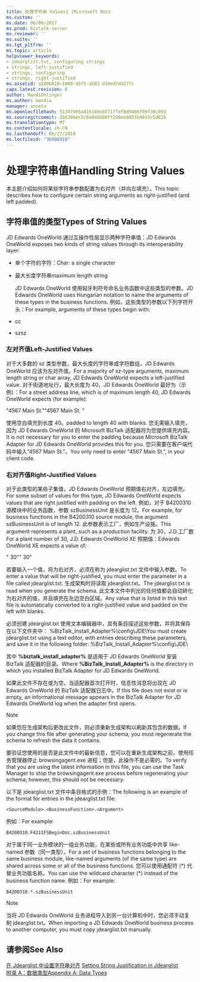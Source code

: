 ```yaml
---
title: 处理字符串 Values1 |Microsoft Docs
ms.custom: ''
ms.date: 06/08/2017
ms.prod: biztalk-server
ms.reviewer: ''
ms.suite: ''
ms.tgt_pltfrm: ''
ms.topic: article
helpviewer_keywords:
- jdearglist.txt, configuring strings
- strings, left-justified
- strings, configuring
- strings, right-justified
ms.assetid: a180b818-1009-45f5-a503-d10ed7dd27fc
caps.latest.revision: 6
author: MandiOhlinger
ms.author: mandia
manager: anneta
ms.openlocfilehash: 51397965a416169c8f71ffef8d9466f99f30c093
ms.sourcegitcommit: 266308ec5c6a9d8d80ff298ee6051b4843c5d626
ms.translationtype: MT
ms.contentlocale: zh-CN
ms.lasthandoff: 06/27/2018
ms.locfileid: "36988910"
---
```

# <a name="handling-string-values"></a><span data-ttu-id="77138-102">处理字符串值</span><span class="sxs-lookup"><span data-stu-id="77138-102">Handling String Values</span></span>
<span data-ttu-id="77138-103">本主题介绍如何将某些字符串参数配置为右对齐（并向左填充）。</span><span class="sxs-lookup"><span data-stu-id="77138-103">This topic describes how to configure certain string arguments as right-justified (and left padded).</span></span>  
  
## <a name="types-of-string-values"></a><span data-ttu-id="77138-104">字符串值的类型</span><span class="sxs-lookup"><span data-stu-id="77138-104">Types of String Values</span></span>  
 <span data-ttu-id="77138-105">JD Edwards OneWorld 通过互操作性层显示两种字符串值：</span><span class="sxs-lookup"><span data-stu-id="77138-105">JD Edwards OneWorld exposes two kinds of string values through its interoperability layer:</span></span>  
  
- <span data-ttu-id="77138-106">单个字符的字符：</span><span class="sxs-lookup"><span data-stu-id="77138-106">Char: a single character</span></span>  
  
- <span data-ttu-id="77138-107">最大长度字符串</span><span class="sxs-lookup"><span data-stu-id="77138-107">maximum length string</span></span>  
  
  <span data-ttu-id="77138-108">JD Edwards OneWorld 使用匈牙利符号命名业务函数中这些类型的参数。</span><span class="sxs-lookup"><span data-stu-id="77138-108">JD Edwards OneWorld uses Hungarian notation to name the arguments of these types in the business functions.</span></span> <span data-ttu-id="77138-109">例如，这些类型的参数以下列字符开头：</span><span class="sxs-lookup"><span data-stu-id="77138-109">For example, arguments of these types begin with:</span></span>  
  
- <span data-ttu-id="77138-110">c</span><span class="sxs-lookup"><span data-stu-id="77138-110">c</span></span>  
  
- <span data-ttu-id="77138-111">sz</span><span class="sxs-lookup"><span data-stu-id="77138-111">sz</span></span>  
  
### <a name="left-justified-values"></a><span data-ttu-id="77138-112">左对齐值</span><span class="sxs-lookup"><span data-stu-id="77138-112">Left-Justified Values</span></span>  
 <span data-ttu-id="77138-113">对于大多数的 sz 类型参数，最大长度的字符串或字符数组，JD Edwards OneWorld 应该为左对齐值。</span><span class="sxs-lookup"><span data-stu-id="77138-113">For a majority of sz-type arguments, maximum length string or char array, JD Edwards OneWorld expects a left-justified value.</span></span> <span data-ttu-id="77138-114">对于街道地址行，最大长度为 40，JD Edwards OneWorld 最好为（示例）：</span><span class="sxs-lookup"><span data-stu-id="77138-114">For a street address line, which is of maximum length 40, JD Edwards OneWorld expects (for example):</span></span>  
  
 <span data-ttu-id="77138-115">"4567 Main St."</span><span class="sxs-lookup"><span data-stu-id="77138-115">"4567 Main St.       "</span></span>  
  
 <span data-ttu-id="77138-116">使用空白填充到长度 40。</span><span class="sxs-lookup"><span data-stu-id="77138-116">padded to length 40 with blanks.</span></span> <span data-ttu-id="77138-117">您无需输入填充，因为 JD Edwards OneWorld 的 Microsoft BizTalk 适配器将为您提供填充内容。</span><span class="sxs-lookup"><span data-stu-id="77138-117">It is not necessary for you to enter the padding because Microsoft BizTalk Adapter for JD Edwards OneWorld provides this for you.</span></span> <span data-ttu-id="77138-118">您只需要在客户端代码中输入“4567 Main St.”。</span><span class="sxs-lookup"><span data-stu-id="77138-118">You only need to enter "4567 Main St.", in your client code.</span></span>  
  
### <a name="right-justified-values"></a><span data-ttu-id="77138-119">右对齐值</span><span class="sxs-lookup"><span data-stu-id="77138-119">Right-Justified Values</span></span>  
 <span data-ttu-id="77138-120">对于此类型的某些子集值，JD Edwards OneWorld 预期值右对齐，左边填充。</span><span class="sxs-lookup"><span data-stu-id="77138-120">For some subset of values for this type, JD Edwards OneWorld expects values that are right justified with padding on the left.</span></span> <span data-ttu-id="77138-121">例如，对于 B4200310 源模块中的业务函数，参数 szBusinessUnit 是长度为 12。</span><span class="sxs-lookup"><span data-stu-id="77138-121">For example, for business functions in the B4200310 source module, the argument szBusinessUnit is of length 12.</span></span> <span data-ttu-id="77138-122">此参数表示工厂，例如生产设施。</span><span class="sxs-lookup"><span data-stu-id="77138-122">This argument represents a plant, such as a production facility.</span></span> <span data-ttu-id="77138-123">为 30，J.D.工厂数</span><span class="sxs-lookup"><span data-stu-id="77138-123">For a plant number of 30, J.D.</span></span> <span data-ttu-id="77138-124">Edwards OneWorld XE 预期值：</span><span class="sxs-lookup"><span data-stu-id="77138-124">Edwards OneWorld XE expects a value of:</span></span>  
  
 <span data-ttu-id="77138-125">"          30"</span><span class="sxs-lookup"><span data-stu-id="77138-125">"          30"</span></span>  
  
 <span data-ttu-id="77138-126">若要输入一个值，将为右对齐，必须在称为 jdearglist.txt 文件中输入参数。</span><span class="sxs-lookup"><span data-stu-id="77138-126">To enter a value that will be right-justified, you must enter the parameter in a file called jdearglist.txt.</span></span> <span data-ttu-id="77138-127">生成架构时将读取 jdearglist.txt。</span><span class="sxs-lookup"><span data-stu-id="77138-127">The jdearglist.txt is read when you generate the schema.</span></span> <span data-ttu-id="77138-128">此文本文件中列出的任何值都会自动转化为右对齐的值，并且填充在左边空白区域。</span><span class="sxs-lookup"><span data-stu-id="77138-128">Any value that is listed in this text file is automatically converted to a right-justified value and padded on the left with blanks.</span></span>  
  
 <span data-ttu-id="77138-129">必须创建 jdearglist.txt 使用文本编辑器中，具有条目描述这些参数，并将其保存在以下文件夹中： %BizTalk_Install_Adapter%\config\JDE\\</span><span class="sxs-lookup"><span data-stu-id="77138-129">You must create jdearglist.txt using a text editor, with entries describing these parameters, and save it in the following folder: %BizTalk_Install_Adapter%\config\JDE\\</span></span>  
  
 <span data-ttu-id="77138-130">其中 **%biztalk_install_adapter%** 是适用于 JD Edwards OneWorld 安装 BizTalk 适配器的目录。</span><span class="sxs-lookup"><span data-stu-id="77138-130">Where **%BizTalk_Install_Adapter%** is the directory in which you installed BizTalk Adapter for JD Edwards OneWorld.</span></span>  
  
 <span data-ttu-id="77138-131">如果此文件不存在或为空，当适配器首次打开时，信息性消息将出现在 JD Edwards OneWorld 的 BizTalk 适配器日志中。</span><span class="sxs-lookup"><span data-stu-id="77138-131">If this file does not exist or is empty, an informational message appears in the BizTalk Adapter for JD Edwards OneWorld log when the adapter first opens.</span></span>  
  
> [!NOTE]
>  <span data-ttu-id="77138-132">如果您在生成架构后更改此文件，则必须重新生成架构以刷新其包含的数据。</span><span class="sxs-lookup"><span data-stu-id="77138-132">If you change this file after generating your schema, you must regenerate the schema to refresh the data it contains.</span></span>  
  
 <span data-ttu-id="77138-133">要验证您使用的是否是此文件中的最新信息，您可以在重新生成架构之前，使用任务管理器停止 browsingagent.exe 进程；但是，此操作不是必需的。</span><span class="sxs-lookup"><span data-stu-id="77138-133">To verify that you are using the latest information in this file, you can use the Task Manager to stop the browsingagent.exe process before regenerating your schema; however, this should not be necessary.</span></span>  
  
 <span data-ttu-id="77138-134">以下是 jdearglist.txt 文件中条目格式的示例：</span><span class="sxs-lookup"><span data-stu-id="77138-134">The following is an example of the format for entries in the jdearglist.txt file:</span></span>  
  
```  
<SourceModule>.<BusinessFunction>.<Argument>  
```  
  
 <span data-ttu-id="77138-135">例如：</span><span class="sxs-lookup"><span data-stu-id="77138-135">For example:</span></span>  
  
```  
B4200310.F4211FSBeginDoc.szBusinessUnit  
```  
  
 <span data-ttu-id="77138-136">对于属于同一业务模块的一组业务功能，在某些或所有业务功能中共享 like-named 参数（同一类型）。</span><span class="sxs-lookup"><span data-stu-id="77138-136">For a set of business functions belonging to the same business module, like-named arguments (of the same type) are shared across some or all of the business functions.</span></span> <span data-ttu-id="77138-137">您可以使用通配符 (\*) 代替业务功能名称。</span><span class="sxs-lookup"><span data-stu-id="77138-137">You can use the wildcard character (\*) instead of the business function name.</span></span> <span data-ttu-id="77138-138">例如：</span><span class="sxs-lookup"><span data-stu-id="77138-138">For example:</span></span>  
  
```  
B4200310.*.szBusinessUnit  
```  
  
> [!NOTE]
>  <span data-ttu-id="77138-139">当将 JD Edwards OneWorld 业务进程导入到另一台计算机中时，您必须手动复制 jdearglist.txt。</span><span class="sxs-lookup"><span data-stu-id="77138-139">When importing a JD Edwards OneWorld business process to another computer, you must copy jdearglist.txt manually.</span></span>  
  
## <a name="see-also"></a><span data-ttu-id="77138-140">请参阅</span><span class="sxs-lookup"><span data-stu-id="77138-140">See Also</span></span>  
 <span data-ttu-id="77138-141">[在 Jdearglist 中设置字符串对齐](../core/setting-string-justification-in-jdearglist.md) </span><span class="sxs-lookup"><span data-stu-id="77138-141">[Setting String Justification in Jdearglist](../core/setting-string-justification-in-jdearglist.md) </span></span>  
 [<span data-ttu-id="77138-142">附录 A：数据类型</span><span class="sxs-lookup"><span data-stu-id="77138-142">Appendix A: Data Types</span></span>](../core/appendix-a-data-types.md)